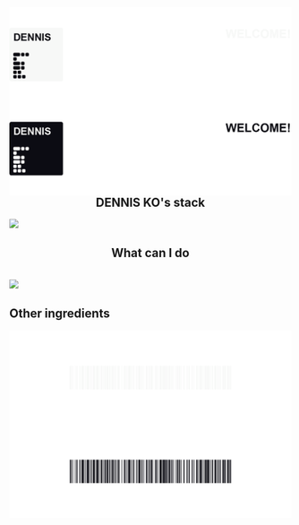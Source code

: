 <div align="center">
  <div align="right">
  <!--<img align="right" display="block" src="https://github-readme-stats.vercel.app/api?username=dennis0324&theme=slateorange&hide_rank=true&line_height=24"/>-->
  <!--<img align="right" src="https://github-readme-stats.vercel.app/api/top-langs/?username=dennis0324&theme=slateorange&hide=Procfile&layout=compact&langs_count=6"/>-->
  
  </div>
  <img align="right" src="https://github.com/dennis0324/dennis0324/blob/main/src/banner_dark.png#gh-dark-mode-only"/>
  <img align="right" src="https://github.com/dennis0324/dennis0324/blob/main/src/banner_light_%EB%8C%80%EC%A7%80%20.png#gh-light-mode-only"/>
  </div>
  <div align="center">

  <!--<a href="https://solved.ac/dennis0324"><img src="http://mazassumnida.wtf/api/mini/generate_badge?boj=dennis0324"/></a>-->
 
</div>

<div align="center">

## DENNIS KO's stack

</div>

<a><img height=25 src="https://img.shields.io/badge/JavaScript-F7DF1E?style=flat-square&logo=JavaScript&logoColor=ffffff"/></a>

<div align="center">

## What can I do
</div>
  
<br>  
<img  src="https://github-readme-stats.vercel.app/api/top-langs/?username=dennis0324&theme=dark&hide_border=true&hide=Procfile&layout=compact&langs_count=6"/>
</div>
<br>


<div align="left">

## Other ingredients
  <!--<img align="right" display="block" src="https://github-readme-stats.vercel.app/api?username=dennis0324&theme=slateorange&hide_rank=true&line_height=24"/>-->
</div>


  <img align="center" src="https://github.com/dennis0324/dennis0324/blob/main/src/footer_dark.png#gh-dark-mode-only"/>
  <img align="center" src="https://github.com/dennis0324/dennis0324/blob/main/src/footer_light.png#gh-light-mode-only"/>
